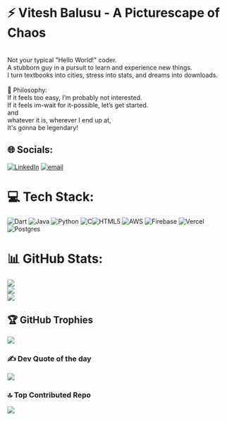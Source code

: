 # ⚡ Vitesh Balusu - A Picturescape of Chaos
 <br>Not your typical "Hello World!" coder.<br>A stubborn guy in a pursuit to learn and experience new things.<br>I turn textbooks into cities, stress into stats, and dreams into downloads.<br><br>🔮 Philosophy:<br>If it feels too easy, I’m probably not interested.<br>If it feels im-wait for it-possible, let’s get started.<br>and<br>whatever it is, wherever I end up at,<br>It's gonna be legendary!


## 🌐 Socials:
[![LinkedIn](https://img.shields.io/badge/LinkedIn-%230077B5.svg?logo=linkedin&logoColor=white)](https://linkedin.com/in/https://www.linkedin.com/in/vitesh-balusu-03930b286/) [![email](https://img.shields.io/badge/Email-D14836?logo=gmail&logoColor=white)](mailto:balusuvitesh@gmail.com) 

# 💻 Tech Stack:
![Dart](https://img.shields.io/badge/dart-%230175C2.svg?style=for-the-badge&logo=dart&logoColor=white) ![Java](https://img.shields.io/badge/java-%23ED8B00.svg?style=for-the-badge&logo=openjdk&logoColor=white) ![Python](https://img.shields.io/badge/python-3670A0?style=for-the-badge&logo=python&logoColor=ffdd54) ![C](https://img.shields.io/badge/c-%2300599C.svg?style=for-the-badge&logo=c&logoColor=white)![HTML5](https://img.shields.io/badge/html5-%23E34F26.svg?style=for-the-badge&logo=html5&logoColor=white) ![AWS](https://img.shields.io/badge/AWS-%23FF9900.svg?style=for-the-badge&logo=amazon-aws&logoColor=white) ![Firebase](https://img.shields.io/badge/firebase-%23039BE5.svg?style=for-the-badge&logo=firebase) ![Vercel](https://img.shields.io/badge/vercel-%23000000.svg?style=for-the-badge&logo=vercel&logoColor=white) ![Postgres](https://img.shields.io/badge/postgres-%23316192.svg?style=for-the-badge&logo=postgresql&logoColor=white)
# 📊 GitHub Stats:
![](https://github-readme-stats.vercel.app/api?username=vxtxsh&theme=slateorange&hide_border=true&include_all_commits=true&count_private=false)<br/>
![](https://nirzak-streak-stats.vercel.app/?user=vxtxsh&theme=slateorange&hide_border=true)<br/>
![](https://github-readme-stats.vercel.app/api/top-langs/?username=vxtxsh&theme=slateorange&hide_border=true&include_all_commits=true&count_private=false&layout=compact)

## 🏆 GitHub Trophies
![](https://github-profile-trophy.vercel.app/?username=vxtxsh&theme=highcontrast&no-frame=true&no-bg=true&margin-w=4)

### ✍️ Dev Quote of the day
![](https://quotes-github-readme.vercel.app/api?type=horizontal&theme=dark)

### 🔝 Top Contributed Repo
![](https://github-contributor-stats.vercel.app/api?username=vxtxsh&limit=5&theme=dark&combine_all_yearly_contributions=true)

<!-- Proudly created with GPRM ( https://gprm.itsvg.in ) -->
